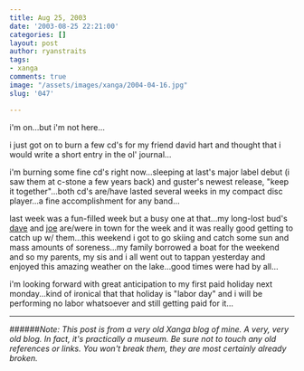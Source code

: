 ```yaml
---
title: Aug 25, 2003
date: '2003-08-25 22:21:00'
categories: []
layout: post
author: ryanstraits
tags:
- xanga
comments: true
image: "/assets/images/xanga/2004-04-16.jpg"
slug: '047'

---
```

i'm on...but i'm not here...

<!-- break -->

i just got on to burn a few cd's for my friend david hart and thought that i would write a short entry in the ol' journal...

i'm burning some fine cd's right now...sleeping at last's major label debut (i saw them at c-stone a few years back) and guster's newest release, "keep it together"...both cd's are/have lasted several weeks in my compact disc player...a fine accomplishment for any band...

last week was a fun-filled week but a busy one at that...my long-lost bud's <a href="http://www.xanga.com/dreamerswell" target="_blank">dave</a> and <a href="http://www.xanga.com/averagejoe" target="_blank">joe</a> are/were in town for the week and it was really good getting to catch up w/ them...this weekend i got to go skiing and catch some sun and mass amounts of soreness...my family borrowed a boat for the weekend and so my parents, my sis and i all went out to tappan yesterday and enjoyed this amazing weather on the lake...good times were had by all...

i'm looking forward with great anticipation to my first paid holiday next monday...kind of ironical that that holiday is "labor day" and i will be performing no labor whatsoever and still getting paid for it...

---

######*Note: This post is from a very old Xanga blog of mine. A very, very old blog. In fact, it's practically a museum. Be sure not to touch any old references or links. You won't break them, they are most certainly already broken.*